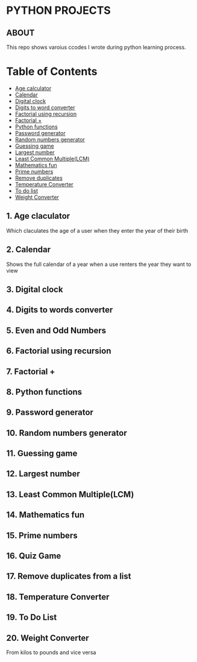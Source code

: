 # PYTHON PROJECTS
## ABOUT
This repo shows varoius ccodes I wrote during python learning process.
# Table of Contents
* [Age calculator](#age-calculator)
* [Calendar](#calendar)
* [Digital clock](#digitl-clock)
* [Digits to word converter](#digits-to-word-converter)
* [Factorial using recursion](#factorial-using-reccursion)
* [Factorial +](#factorial-+)
* [Python functions](#python-functions)
* [Password generator](#password-generator)
* [Random numbers generator](#random-numbers-generator)
* [Guessing game](#guessing-game)
* [Largest number](#largest-number)
* [Least Common Multiple(LCM) ](#least-common-multiple)
* [Mathematics fun](#mathematics-fun)
* [Prime numbers](#prime-numbers)
* [Remove duplicates](#remove-duplicates-from-a-list)
* [Temperature Converter](#temperature-converter)
* [To do list](#to-do-list)
* [Weight Converter](#weight-converter)

## 1. Age claculator
Which claculates the age of a user when they enter the  year of their birth
## 2. Calendar
Shows the full calendar of a year when a use renters the year they want to view
## 3. Digital clock
## 4. Digits to words converter
## 5. Even and Odd  Numbers 
## 6. Factorial using recursion
## 7. Factorial +
## 8. Python functions
## 9. Password generator
## 10. Random numbers generator
## 11. Guessing game
## 12. Largest number
## 13. Least Common Multiple(LCM)
## 14. Mathematics fun
## 15. Prime numbers
## 16. Quiz Game
## 17. Remove duplicates from a list
## 18. Temperature Converter
## 19. To Do List
## 20. Weight Converter
From kilos to pounds and vice versa
